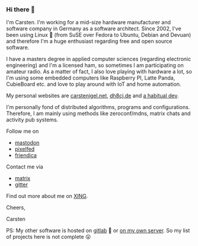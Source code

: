 ### Hi there :wave:

I'm Carsten. I'm working for a mid-size hardware manufacturer and software company in Germany as a software architect. Since 2002, I've been using Linux :penguin: (from SuSE over Fedora to Ubuntu, Debian and Devuan) and therefore I'm a huge enthusiast regarding free and open source software. 

I have a masters degree in applied computer sciences (regarding electronic engineering) and I'm a licensed ham, so sometimes I am participating on amateur radio. As a matter of fact, I also love playing with hardware a lot, so I'm using some embedded computers like Raspberry PI, Latte Panda, CubieBoard etc. and love to play around with IoT and home automation.

My personal websites are [carstenigel.net](https://www.carstenigel.net), [dh8cj.de](https://www.dh8cj.de) and [a habitual dev](https://ahabitual.dev). 

I'm personally fond of distributed algorithms, programs and configurations. Therefore, I am mainly using methods like zeroconf/mdns, matrix chats and activity pub systems.

Follow me on
* [mastodon](https://tootsfrom.ahabitual.dev/@carsten)
* [pixelfed](https://lifeof.ahabitual.dev/carsten)
* [friendica](https://joina.ahabitual.dev/profile/carsten)

Contact me via
* [matrix](https://matrix.to/#/@carstencodes:matrix.org)
* [gitter](https://gitter.im/carstencodes)

Find out more about me on [XING](https://www.xing.com/profile/Carsten_Igel).

Cheers,

Carsten

PS: My other software is hosted on [gitlab](https://gitlab.com/carstencodes) :fox_face: or [on my own server](https://codefrom.ahabitual.dev/). So my list of projects here is not complete :open_mouth:
